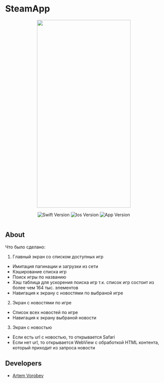 # SteamApp

<p align="center">

<img src="https://github.com/IHIierO/SteamApp/assets/108677019/394d06de-2b02-4928-9346-24b8840ed874" width="300" height="600">

</p>

<p align="center">
<img src="https://img.shields.io/badge/Swift-Version%205-lightgrey" alt="Swift Version">
<img src="https://img.shields.io/badge/Ios-Version%2015%2B-important" alt="Ios Version">
<img src="https://img.shields.io/badge/App-Version%201.0-informational" alt="App Version">
</p>

<p align="center">
<img src="https://komarev.com/ghpvc/?username=IHIierO&style=flat-square&color=blue" alt=""/>
</p>

## About

Что было сделано:

1) Главный экран со списком доступных игр

 - Имитация пагинации и загрузки из сети
 - Кэширование списка игр
 - Поиск игры по названию
 - Хэш таблица для ускорения поиска игр т.к. список игр состоит из более чем 164 тыс. элементов
 - Навигация к экрану с новостями по выбраной игре

2) Экран с новостями по игре

 - Список всех новостей по игре
 - Навигация к экрану выбраной новости

3) Экран с новостью

 - Если есть url с новостью, то открывается Safari
 - Если нет url, то открывается WebView с обработкой HTML контента, который приходит из запроса новости


## Developers

- [Artem Vorobev](https://gist.github.com/IHIierO)
